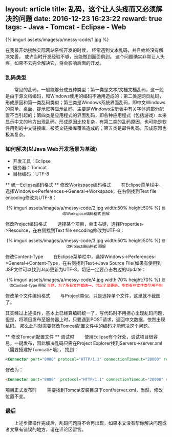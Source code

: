 layout: article
title: 乱码，这个让人头疼而又必须解决的问题
date: 2016-12-23 16:23:22
reward: true
tags:
	- Java
	- Tomcat
	- Eclipse
	- Web
---
{% imgurl assets/images/a/messy-code/1.jpg %}

在我最开始接触实际网站系统开发的时候，
经常遇到文本乱码，并且始终没有解决完善，
或许当时开发经验不够，没能做到面面俱到。
这个问题确实非常让人头疼，如果不去完全解决它，将会影响后面的开发。

<!-- more -->

### 乱码类型

&emsp;&emsp;常见的乱码，一般能够分成五种类型：第一类是文本/文档文档乱码，这一般是由于源文档编码，和Windows使用的编码不通用造成的；第二类是网页乱码，形成原因和第一类乱码类似；第三类是Windows系统界面乱码，即中文Windows的菜单、桌面、提示框等显示乱码，主要是Windows注册表中有关字体的部分配置不当引起的；第四类是应用程式的界面乱码，即各种应用程式（包括游戏）本来显示中文的地方出现乱码，形成原因比较复杂，有第二类的乱码原因，也可能是软件用到的中文链接库，被英文链接库覆盖造成的；第五类是邮件乱码，形成原因也极其复杂。

### 如何解决(以Java Web开发场景为基础)

>	
 - 开发工具：Eclipse
 - 服务器：Tomcat
 - 目标编码：UTF-8

** 统一Eclipse编码格式 **
修改Workspace编码格式
&emsp;&emsp;在Eclipse菜单栏中，选择Windows->Perferences->General->Workspace，在右侧找到Text file encoding修改为UTF-8：
<div align="center">
	{% imgurl assets/images/a/messy-code/2.jpg width:50% height:50% %}
	<small>修改Workspace编码格式 图解</small>
</div>


修改Project编码格式
&emsp;&emsp;选择某个项目，单击右键，选择Properties->Resource，在右侧找到Text file encoding修改为UTF-8：
<div align="center">
	{% imgurl assets/images/a/messy-code/3.jpg width:50% height:50% %}
	<small>修改Project编码格式 图解</small>
</div>


修改Content-Type
&emsp;&emsp;在Eclipse菜单栏中，选择Windows->Perferences->General->Content-Type，在右侧找到Text->Java Source File(如果有使用到JSP文件可以找到Jsp)更新为UTF-8，切记一定要点击右边的Update：
<div align="center">
	{% imgurl assets/images/a/messy-code/4.jpg width:70% height:70% %}
	<small>修改Content-Type 图解</small>
	<small style="color: red">当然，为了所有文件都统一，可以全部更新，毕竟有些文件类型用不到</small>
</div>

修改单个文件编码格式
&emsp;&emsp;与Project类似，只是选择单个文件，这里就不截图了。

其实经过上述操作，基本上已经算编码统一了，写代码时不用担心出现乱码问题，
但是，将项目发布至服务器上时，只要遇到POST请求，返回中文数据，依然出现乱码。
那么此时就需要修改Tomcat配置文件中的编码才能解决这个问题。

** 修改Tomcat配置文件 **
调试时
&emsp;&emsp;使用Eclipse有个好处，调试项目很容易，一键发布，因此解决乱码只需在Project Explorer找到Servers->server.xml（需要搭建好Tomcat环境），
找到：
``` xml
<Connector port="8080" protocol="HTTP/1.1" connectionTimeout="20000" redirectPort="8443" />
```
修改为：
``` html
<Connector port="8080"  protocol="HTTP/1.1" connectionTimeout="20000" redirectPort="8443" URIEncoding="UTF-8" />
```

项目正式发布时
&emsp;&emsp;需要找到Tomcat安装目录下conf/server.xml，当然，修改位置不变。

### 最后
&emsp;&emsp;上述步骤操作完成后，乱码问题将不会再出现，如果本文没有帮你解决问题或者文章有错误的地方，请在评论区留言。

